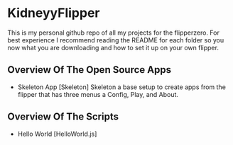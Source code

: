 # KidneyyFlipper

This is my personal github repo of all my projects for the flipperzero.
For best experience I recommend reading the README for each folder so you now what you are downloading and how to set it up on your own flipper.

## Overview Of The Open Source Apps

* Skeleton App [Skeleton]
Skeleton a base setup to create apps from the flipper that has three menus a Config, Play, and About.

## Overview Of The Scripts

* Hello World [HelloWorld.js]
